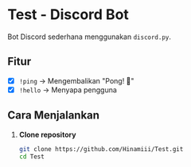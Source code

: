 # Test - Discord Bot

Bot Discord sederhana menggunakan `discord.py`.

## Fitur
- [x] `!ping` → Mengembalikan "Pong! 🏓"
- [x] `!hello` → Menyapa pengguna

## Cara Menjalankan

1. **Clone repository**
   ```bash
   git clone https://github.com/Hinamiii/Test.git
   cd Test
